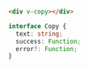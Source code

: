 ```html
<div v-copy></div>
```

```ts
interface Copy {
  text: string;
  success: Function;
  error?: Function;
}
```
